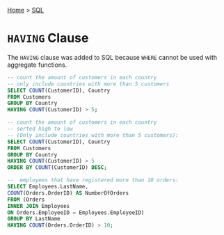 [Home](../../README.md) > [SQL](./README.md)

# `HAVING` Clause

The `HAVING` clause was added to SQL because `WHERE` cannot be used with aggregate functions.

```sql
-- count the amount of customers in each country
-- only include countries with more than 5 customers
SELECT COUNT(CustomerID), Country
FROM Customers
GROUP BY Country
HAVING COUNT(CustomerID) > 5;

-- count the amount of customers in each country
-- sorted high to low
-- (Only include countries with more than 5 customers):
SELECT COUNT(CustomerID), Country
FROM Customers
GROUP BY Country
HAVING COUNT(CustomerID) > 5
ORDER BY COUNT(CustomerID) DESC;

--  employees that have registered more than 10 orders:
SELECT Employees.LastName,
COUNT(Orders.OrderID) AS NumberOfOrders
FROM (Orders
INNER JOIN Employees
ON Orders.EmployeeID = Employees.EmployeeID)
GROUP BY LastName
HAVING COUNT(Orders.OrderID) > 10;
```
